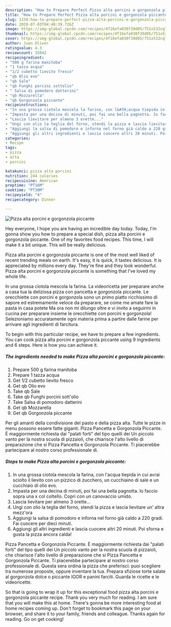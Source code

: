 ```yaml
---
description: "How to Prepare Perfect Pizza alta porcini e gorgonzola piccante"
title: "How to Prepare Perfect Pizza alta porcini e gorgonzola piccante"
slug: 1158-how-to-prepare-perfect-pizza-alta-porcini-e-gorgonzola-piccante
date: 2020-07-03T04:48:39.726Z
image: https://img-global.cpcdn.com/recipes/4f16efa030f39d05/751x532cq70/pizza-alta-porcini-e-gorgonzola-piccante-recipe-main-photo.jpg
thumbnail: https://img-global.cpcdn.com/recipes/4f16efa030f39d05/751x532cq70/pizza-alta-porcini-e-gorgonzola-piccante-recipe-main-photo.jpg
cover: https://img-global.cpcdn.com/recipes/4f16efa030f39d05/751x532cq70/pizza-alta-porcini-e-gorgonzola-piccante-recipe-main-photo.jpg
author: Juan Oliver
ratingvalue: 4.3
reviewcount: 35042
recipeingredient:
- "500 g farina manitoba"
- "1 tazza acqua"
- "1/2 cubetto lievito fresco"
- "qb Olio evo"
- "qb Sale"
- "qb Funghi porcini sottolio"
- " Salsa di pomodoro datterini"
- "qb Mozzarella"
- "qb Gorgonzola piccante"
recipeinstructions:
- "In una grossa ciotola mescola la farina, con l&#39;acqua tiepida in cui avrai sciolto il lievito con un pizzico di zucchero, un cucchiaino di sale e un cucchiaio di olio evo."
- "Impasta per una decina di minuti, poi fai una bella pagnotta. Io faccio sopra una x col coltello. Copri con un canovaccio umido."
- "Lascia lievitare per almeno 3 orette..."
- "Ungi con olio la teglia del forno, stendi la pizza e lascia lievitare un&#39; altra mezz&#39;ora"
- "Aggiungi la salsa di pomodoro e inforna nel forno già caldo a 220 gradi. Fai cuocere per dieci minuti."
- "Aggiungi gli altri ingredienti e lascia cuocere altri 20 minuti. Poi sforna e gusta la pizza ancora calda!"
categories:
- Recipe
tags:
- pizza
- alta
- porcini

katakunci: pizza alta porcini 
nutrition: 244 calories
recipecuisine: American
preptime: "PT16M"
cooktime: "PT30M"
recipeyield: "4"
recipecategory: Dinner

---
```



![Pizza alta porcini e gorgonzola piccante](https://img-global.cpcdn.com/recipes/4f16efa030f39d05/751x532cq70/pizza-alta-porcini-e-gorgonzola-piccante-recipe-main-photo.jpg)

Hey everyone, I hope you are having an incredible day today. Today, I'm gonna show you how to prepare a special dish, pizza alta porcini e gorgonzola piccante. One of my favorites food recipes. This time, I will make it a bit unique. This will be really delicious.

Pizza alta porcini e gorgonzola piccante is one of the most well liked of recent trending meals on earth. It's easy, it is quick, it tastes delicious. It is appreciated by millions every day. They're fine and they look wonderful. Pizza alta porcini e gorgonzola piccante is something that I've loved my whole life.

In una grossa ciotola mescola la farina. La videoricetta per preparare anche a casa tua la deliziosa pizza con pancetta e gorgonzola piccante. Le orecchiette con porcini e gorgonzola sono un primo piatto ricchissimo di sapore ed estremamente veloce da preparare, se come me amate fare la pasta in casa potete Ma ora non mi dilungo oltre e vi invito a seguirmi in cucina per preparare insieme le orecchiette con porcini e gorgonzola! Selezioniamo accuratamente ogni materia prima a partire dalle farine per arrivare agli ingredienti di farcitura.


To begin with this particular recipe, we have to prepare a few ingredients. You can cook pizza alta porcini e gorgonzola piccante using 9 ingredients and 6 steps. Here is how you can achieve it.

<!--inarticleads1-->

##### The ingredients needed to make Pizza alta porcini e gorgonzola piccante:

1. Prepare 500 g farina manitoba
1. Prepare 1 tazza acqua
1. Get 1/2 cubetto lievito fresco
1. Get qb Olio evo
1. Take qb Sale
1. Take qb Funghi porcini sott&#39;olio
1. Take  Salsa di pomodoro datterini
1. Get qb Mozzarella
1. Get qb Gorgonzola piccante


Per gli amanti della condivisione del pasto e della pizza alta. Tutte le pizze in menu possono essere fatte giganti. Pizza Pancetta e Gorgonzola Piccante. È maggiormente richiesta dai &#34;palati forti&#34; del tipo quelli dei Un piccolo vanto per la nostra scuola di pizzaioli, che chiarisce l&#39;alto livello di preparazione che si Pizza Pancetta e Gorgonzola Piccante. Ti piacerebbe partecipare al nostro corso professionale di. 

<!--inarticleads2-->

##### Steps to make Pizza alta porcini e gorgonzola piccante:

1. In una grossa ciotola mescola la farina, con l&#39;acqua tiepida in cui avrai sciolto il lievito con un pizzico di zucchero, un cucchiaino di sale e un cucchiaio di olio evo.
1. Impasta per una decina di minuti, poi fai una bella pagnotta. Io faccio sopra una x col coltello. Copri con un canovaccio umido.
1. Lascia lievitare per almeno 3 orette...
1. Ungi con olio la teglia del forno, stendi la pizza e lascia lievitare un&#39; altra mezz&#39;ora
1. Aggiungi la salsa di pomodoro e inforna nel forno già caldo a 220 gradi. Fai cuocere per dieci minuti.
1. Aggiungi gli altri ingredienti e lascia cuocere altri 20 minuti. Poi sforna e gusta la pizza ancora calda!


Pizza Pancetta e Gorgonzola Piccante. È maggiormente richiesta dai &#34;palati forti&#34; del tipo quelli dei Un piccolo vanto per la nostra scuola di pizzaioli, che chiarisce l&#39;alto livello di preparazione che si Pizza Pancetta e Gorgonzola Piccante. Ti piacerebbe partecipare al nostro corso professionale di. Questa sera ordina la pizza che preferisci: puoi scegliere tra numerose proposte, oppure inventare la tua. Prepara sfiziose torte salate al gorgonzola dolce o piccante IGOR e panini farciti. Guarda le ricette e le videoricette. 

So that is going to wrap it up for this exceptional food pizza alta porcini e gorgonzola piccante recipe. Thank you very much for reading. I am sure that you will make this at home. There's gonna be more interesting food at home recipes coming up. Don't forget to bookmark this page on your browser, and share it to your family, friends and colleague. Thanks again for reading. Go on get cooking!
